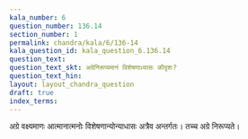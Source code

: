 ```yaml
---
kala_number: 6
question_number: 136.14
section_number: 1
permalink: chandra/kala/6/136-14
kala_question_id: kala_question_6.136.14
question_text: 
question_text_skt: अग्रेनिरूप्यमानं विशेषणाध्यासः कीदृशः?
question_text_hin: 
layout: layout_chandra_question
draft: true
index_terms:
---
```


<!-- skt-start -->
अग्रे वक्ष्यमाणः आत्मानात्मनोः विशेषणान्योन्याधासः अत्रैव अन्तर्गतः। तच्च अग्रे निरूप्यते।
<!-- skt-end -->

<!-- eng-start -->
<!-- eng-end -->

